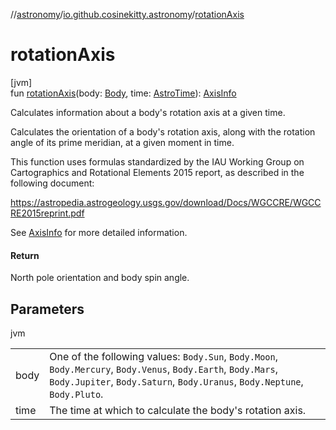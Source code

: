 //[astronomy](../../index.md)/[io.github.cosinekitty.astronomy](index.md)/[rotationAxis](rotation-axis.md)

# rotationAxis

[jvm]\
fun [rotationAxis](rotation-axis.md)(body: [Body](-body/index.md), time: [AstroTime](-astro-time/index.md)): [AxisInfo](-axis-info/index.md)

Calculates information about a body's rotation axis at a given time.

Calculates the orientation of a body's rotation axis, along with the rotation angle of its prime meridian, at a given moment in time.

This function uses formulas standardized by the IAU Working Group on Cartographics and Rotational Elements 2015 report, as described in the following document:

https://astropedia.astrogeology.usgs.gov/download/Docs/WGCCRE/WGCCRE2015reprint.pdf

See [AxisInfo](-axis-info/index.md) for more detailed information.

#### Return

North pole orientation and body spin angle.

## Parameters

jvm

| | |
|---|---|
| body | One of the following values:     `Body.Sun`, `Body.Moon`, `Body.Mercury`, `Body.Venus`, `Body.Earth`, `Body.Mars`,     `Body.Jupiter`, `Body.Saturn`, `Body.Uranus`, `Body.Neptune`, `Body.Pluto`. |
| time | The time at which to calculate the body's rotation axis. |
